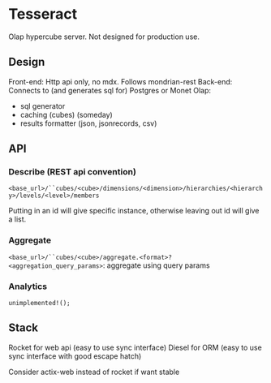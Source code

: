 # Tesseract

Olap hypercube server.
Not designed for production use.

## Design
Front-end: Http api only, no mdx. Follows mondrian-rest
Back-end: Connects to (and generates sql for) Postgres or Monet
Olap:
  - sql generator
  - caching (cubes) (someday)
  - results formatter (json, jsonrecords, csv)

## API

### Describe (REST api convention)

`<base_url>/``cubes/<cube>/dimensions/<dimension>/hierarchies/<hierarchy>/levels/<level>/members`

Putting in an id will give specific instance, otherwise leaving out id will give a list.


### Aggregate
`<base_url>/``cubes/<cube>/aggregate.<format>?<aggregation_query_params>`: aggregate using query params

### Analytics
`unimplemented!();`

## Stack

Rocket for web api (easy to use sync interface)
Diesel for ORM (easy to use sync interface with good escape hatch)

Consider actix-web instead of rocket if want stable
